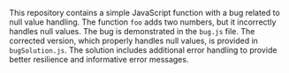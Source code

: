 This repository contains a simple JavaScript function with a bug related to null value handling. The function `foo` adds two numbers, but it incorrectly handles null values. The bug is demonstrated in the `bug.js` file.  The corrected version, which properly handles null values, is provided in `bugSolution.js`. The solution includes additional error handling to provide better resilience and informative error messages.